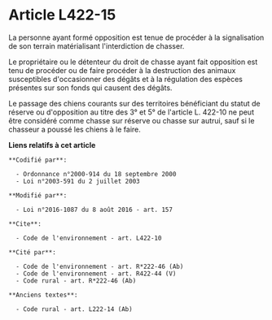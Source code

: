 # Article L422-15

La personne ayant formé opposition est tenue de procéder à la signalisation de son terrain matérialisant l'interdiction de
chasser. 

Le propriétaire ou le détenteur du droit de chasse ayant fait opposition est tenu de procéder ou de faire procéder à la
destruction des animaux susceptibles d'occasionner des dégâts et à la régulation des espèces présentes sur son fonds qui
causent des dégâts. 

Le passage des chiens courants sur des territoires bénéficiant du statut de réserve ou d'opposition au titre des 3° et 5° de
l'article L. 422-10 ne peut être considéré comme chasse sur réserve ou chasse sur autrui, sauf si le chasseur a poussé les
chiens à le faire.

**Liens relatifs à cet article**

	**Codifié par**:

	  - Ordonnance n°2000-914 du 18 septembre 2000
	  - Loi n°2003-591 du 2 juillet 2003

	**Modifié par**:

	  - Loi n°2016-1087 du 8 août 2016 - art. 157

	**Cite**:

	  - Code de l'environnement - art. L422-10

	**Cité par**:

	  - Code de l'environnement - art. R*222-46 (Ab)
	  - Code de l'environnement - art. R422-44 (V)
	  - Code rural - art. R*222-46 (Ab)

	**Anciens textes**:

	  - Code rural - art. L222-14 (Ab)
